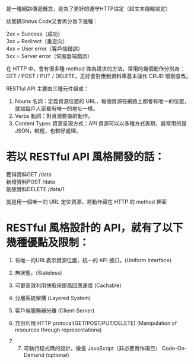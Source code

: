 是一種網路傳遞概念，是為了更好的遵守HTTP協定（超文本傳輸協定）

狀態碼Ststus Code又會再分為下幾種：

2xx = Success（成功）  
3xx = Redirect（重定向）  
4xx = User error（客戶端錯誤）  
5xx = Server error（伺服器端錯誤）


在 HTTP 中，會有很多種 method 做為請求的方法，常用的幾個動作分別為：GET / POST / PUT / DELETE，正好會對應到資料庫基本操作 CRUD 增刪查改。

RESTful API 主要由三種元件組成：

1.  Nouns 名詞：定義資源位置的 URL，每個資源在網路上都會有唯一的位置，就如每戶人家都有唯一的地址一樣。
2.  Verbs 動詞：對資源要做的動作。
3.  Content Types 資源呈現方式：API 資源可以以多種方式表現，最常用的是 JSON，較輕，也較好處理。


# 若以 RESTful API 風格開發的話：

獲得資料GET     /data  
新增資料POST    /data  
刪除資料DELETE  /data/1

就是用一個唯一的 URL 定位資源，將動作藏在 HTTP 的 method 裡面

# RESTful 風格設計的 API，就有了以下幾種優點及限制：

1. 有唯一的URL表示資源位置，統一的 API 接口。(Uniform Interface)

2. 無狀態。(Stateless)

3.  可更高效利用快取來提高回應速度 (Cachable)

4.  分層系統架構 (Layered System)

5. 客戶端服務器分離 (Client-Server)

6. 充份利用 HTTP protocal(GET/POST/PUT/DELETE) (Manipulation of resources through representations)
7. 7. 可執行程式碼的設計，像是 JavaScript（非必要實作項目） Code-On-Demand (optional)